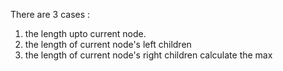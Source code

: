 There are 3 cases : 
1. the length upto current node.
2. the length of current node's left children
3. the length of current node's right children
calculate the max